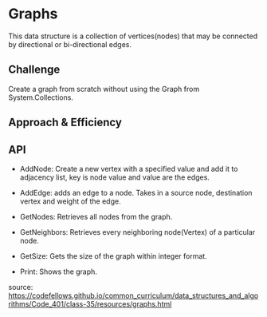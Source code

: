 # Graphs
This data structure is a collection of vertices(nodes) that may be connected by directional or bi-directional edges.

## Challenge
Create a graph from scratch without using the Graph from System.Collections.

## Approach & Efficiency

## API
- AddNode: Create a new vertex with a specified value  and add it to adjacency list, key is node value and value are the edges.

- AddEdge: adds an edge to a node. Takes in a source node, destination vertex and weight of the edge.

- GetNodes: Retrieves all nodes from the graph.

- GetNeighbors: Retrieves every neighboring  node(Vertex) of a particular node.

- GetSize: Gets the size of the graph within integer format.

- Print: Shows the graph.

source: https://codefellows.github.io/common_curriculum/data_structures_and_algorithms/Code_401/class-35/resources/graphs.html
